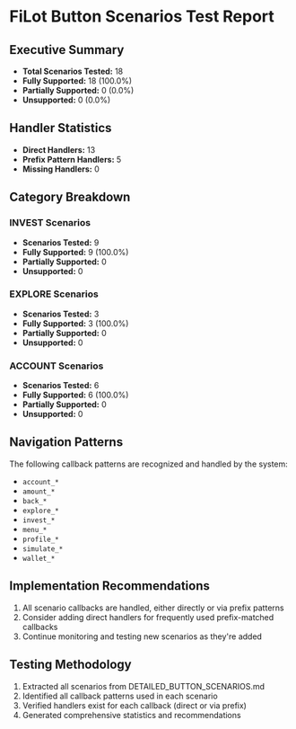 # FiLot Button Scenarios Test Report

## Executive Summary

- **Total Scenarios Tested:** 18
- **Fully Supported:** 18 (100.0%)
- **Partially Supported:** 0 (0.0%)
- **Unsupported:** 0 (0.0%)

## Handler Statistics

- **Direct Handlers:** 13
- **Prefix Pattern Handlers:** 5
- **Missing Handlers:** 0

## Category Breakdown

### INVEST Scenarios

- **Scenarios Tested:** 9
- **Fully Supported:** 9 (100.0%)
- **Partially Supported:** 0
- **Unsupported:** 0

### EXPLORE Scenarios

- **Scenarios Tested:** 3
- **Fully Supported:** 3 (100.0%)
- **Partially Supported:** 0
- **Unsupported:** 0

### ACCOUNT Scenarios

- **Scenarios Tested:** 6
- **Fully Supported:** 6 (100.0%)
- **Partially Supported:** 0
- **Unsupported:** 0

## Navigation Patterns

The following callback patterns are recognized and handled by the system:

- `account_*`
- `amount_*`
- `back_*`
- `explore_*`
- `invest_*`
- `menu_*`
- `profile_*`
- `simulate_*`
- `wallet_*`

## Implementation Recommendations

1. All scenario callbacks are handled, either directly or via prefix patterns
2. Consider adding direct handlers for frequently used prefix-matched callbacks
3. Continue monitoring and testing new scenarios as they're added

## Testing Methodology

1. Extracted all scenarios from DETAILED_BUTTON_SCENARIOS.md
2. Identified all callback patterns used in each scenario
3. Verified handlers exist for each callback (direct or via prefix)
4. Generated comprehensive statistics and recommendations
